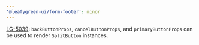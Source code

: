 ```yaml
---
'@leafygreen-ui/form-footer': minor
---
```


[LG-5039](https://jira.mongodb.org/browse/LG-5039): `backButtonProps`, `cancelButtonProps`, and `primaryButtonProps` can be used to render `SplitButton` instances.
